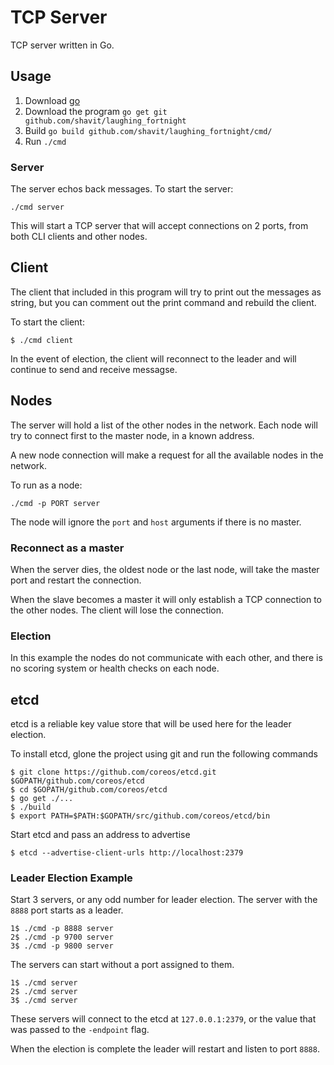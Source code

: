 # TCP Server

TCP server written in Go.

## Usage
1. Download [go](https://golang.org/doc/install#testing)
2. Download the program `go get git github.com/shavit/laughing_fortnight`
3. Build `go build github.com/shavit/laughing_fortnight/cmd/`
4. Run `./cmd`

### Server
The server echos back messages. To start the server:
```
./cmd server
```

This will start a TCP server that will accept connections on 2 ports, from both CLI clients and other nodes.

## Client
The client that included in this program will try to print out the messages as string, but you can comment out the print command and rebuild the client.

To start the client:
```
$ ./cmd client
```

In the event of election, the client will reconnect to the leader and will
  continue to send and receive messagse.

## Nodes
The server will hold a list of the other nodes in the network. Each node will try to connect first to the master node, in a known address.

A new node connection will make a request for all the available nodes in the network.

To run as a node:
```
./cmd -p PORT server
```

The node will ignore the `port` and `host` arguments if there is no master.

### Reconnect as a master
When the server dies, the oldest node or the last node, will take the master port and restart the connection.

When the slave becomes a master it will only establish a TCP connection to the other nodes. The client will lose the connection.

### Election
In this example the nodes do not communicate with each other, and there is no scoring system or health checks on each node.

## etcd

etcd is a reliable key value store that will be used here for the leader election.

To install etcd, glone the project using git and run the following commands
```
$ git clone https://github.com/coreos/etcd.git $GOPATH/github.com/coreos/etcd
$ cd $GOPATH/github.com/coreos/etcd
$ go get ./...
$ ./build
$ export PATH=$PATH:$GOPATH/src/github.com/coreos/etcd/bin
```

Start etcd and pass an address to advertise
```
$ etcd --advertise-client-urls http://localhost:2379
```

### Leader Election Example

Start 3 servers, or any odd number for leader election. The server with the
  `8888` port starts as a leader.
```
1$ ./cmd -p 8888 server
2$ ./cmd -p 9700 server
3$ ./cmd -p 9800 server
```

The servers can start without a port assigned to them.
```
1$ ./cmd server
2$ ./cmd server
3$ ./cmd server
```

These servers will connect to the etcd at `127.0.0.1:2379`, or the value
  that was passed to the `-endpoint` flag.

When the election is complete the leader will restart and listen to port `8888`.
